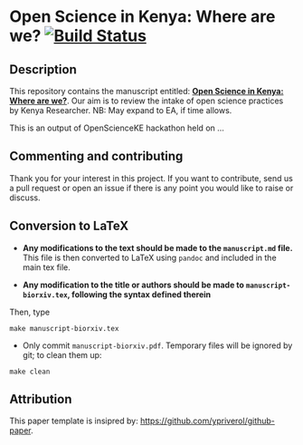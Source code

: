 # Open Science in Kenya: Where are we? [![Build Status](https://travis-ci.org/BioinfoNet/hack-paper.svg?branch=master)](https://travis-ci.org/BioinfoNet/hack-paper)

## Description 

This repository contains the manuscript entitled:
[**Open Science in Kenya: Where are we?**](https://github.com/bioinfonet/hack-paper/blob/master/document/manuscript.md). Our aim is to review the intake of open science practices by Kenya Researcher. NB: May expand to EA, if time allows.

This is an output of OpenScienceKE hackathon held on ...
     
     
## Commenting and contributing 
Thank you for your interest in this project. If you want to contribute, send us a pull request or open an issue if there is any
point you would like to raise or discuss.


## Conversion to LaTeX

- **Any modifications to the text should be made to the
  `manuscript.md` file.** This file is then converted to LaTeX using
  `pandoc` and included in the main tex file. 

- **Any modification to the title or authors should be made to
  `manuscript-biorxiv.tex`, following the syntax defined therein**

Then, type

```
make manuscript-biorxiv.tex
```

- Only commit `manuscript-biorxiv.pdf`. Temporary files will be ignored
  by git; to clean them up:

```
make clean
```

## Attribution

This paper template is insipred by: https://github.com/ypriverol/github-paper. 
